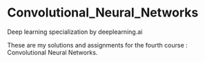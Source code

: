 # Convolutional_Neural_Networks

Deep learning specialization by deeplearning.ai

These are my solutions and assignments for the fourth course :  Convolutional Neural Networks.
